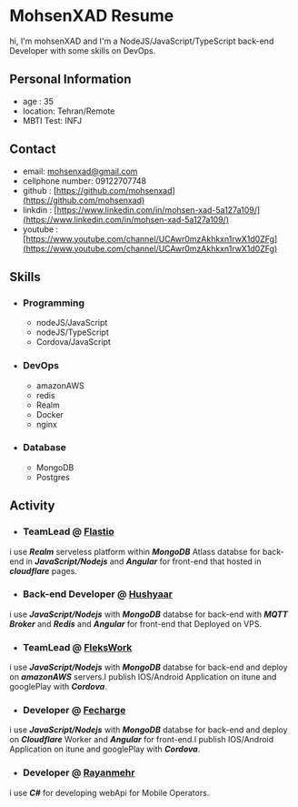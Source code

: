 # MohsenXAD Resume

hi, I'm mohsenXAD and I'm a NodeJS/JavaScript/TypeScript back-end Developer with some skills on DevOps.

## Personal Information

- age : 35
- location: Tehran/Remote
- MBTI Test: INFJ

## Contact

- email: mohsenxad@gmail.com
- cellphone number: 09122707748
- github : [https://github.com/mohsenxad](https://github.com/mohsenxad)
- linkdin : [https://www.linkedin.com/in/mohsen-xad-5a127a109/](https://www.linkedin.com/in/mohsen-xad-5a127a109/)
- youtube : [https://www.youtube.com/channel/UCAwr0mzAkhkxn1rwX1d0ZFg](https://www.youtube.com/channel/UCAwr0mzAkhkxn1rwX1d0ZFg)


## Skills

- ### Programming

  - nodeJS/JavaScript
  - nodeJS/TypeScript
  - Cordova/JavaScript

- ### DevOps

  - amazonAWS
  - redis
  - Realm
  - Docker
  - nginx
 
- ### Database

  - MongoDB
  - Postgres



## Activity

- ### TeamLead @ [Flastio](https://flastio.com/)

i use ***Realm*** serveless platform within ***MongoDB*** Atlass databse for back-end in ***JavaScript/Nodejs*** and ***Angular*** for front-end that hosted in ***cloudflare*** pages.

- ### Back-end Developer @ [Hushyaar](https://hushyaar.ir)

i use ***JavaScript/Nodejs*** with ***MongoDB*** databse for back-end with ***MQTT Broker*** and ***Redis*** and ***Angular*** for front-end that Deployed on VPS.

- ### TeamLead @ [FleksWork](https://flekswork.com/)

i use ***JavaScript/Nodejs*** with ***MongoDB*** databse for back-end and deploy on ***amazonAWS*** servers.I publish IOS/Android Application on itune and googlePlay with ***Cordova***.

- ### Developer @ [Fecharge](https://fecharge.ir)

i use ***JavaScript/Nodejs*** with ***MongoDB*** databse for back-end and deploy on ***Cloudflare*** Worker and ***Angular*** for front-end.I publish IOS/Android Application on itune and googlePlay with ***Cordova***.

- ### Developer @ [Rayanmehr](https://www.rayanmehr.co.ir/)

i use ***C#*** for developing webApi for Mobile Operators.
